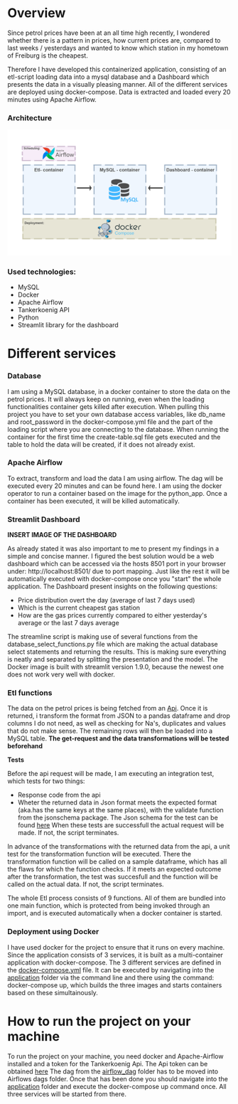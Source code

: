 # Overview

Since petrol prices have been at an all time high recently, I wondered whether there is a pattern in prices, how current prices are, compared to last weeks / yesterdays and wanted to know which station in my hometown of Freiburg is the cheapest.

Therefore I have developed this containerized application, consisting of an etl-script loading data into a mysql database and a Dashboard which presents the data in a visually pleasing manner. All of the different services are deployed using docker-compose. Data is extracted and loaded every 20 minutes using Apache Airflow.

### Architecture

![](https://github.com/dominikhei/petrol_prices/blob/master/images/petrol.png)

### Used technologies:

- MySQL
- Docker
- Apache Airflow
- Tankerkoenig API
- Python 
- Streamlit library for the dashboard

# Different services

### Database 
I am using a MySQL database, in a docker container to store the data on the petrol prices. It will always keep on running, even when the loading functionalities container gets killed after execution. When pulling this project you have to set your own database access variables, like db_name and root_password in the docker-compose.yml file and the part of the loading script where you are connecting to the database.  When running the container for the first time the create-table.sql file gets executed and the table to hold the data will be created, if it does not already exist.

### Apache Airflow

To extract, transform and load the data I am using airflow. The dag will be executed every 20 minutes and can be found here. I am using the docker operator to run a container based on the image for the python_app. Once a container has been executed, it will be killed automatically. 

### Streamlit Dashboard

__INSERT IMAGE OF THE DASHBOARD__

As already stated it was also important to me to present my findings in a simple and concise manner. I figured the best solution would be a web dashboard which can be accessed via the hosts 8501 port in your browser under: http://localhost:8501/ due to port mapping.
Just like the rest it will be automatically executed with docker-compose once you "start" the whole application.  The Dashboard present insights on the following questions:

- Price distribution overt the day (average of last 7 days used)
- Which is the current cheapest gas station
- How are the gas prices currently compared to either yesterday's average or the last 7 days average

The streamline script is making use of several functions from the database_select_functions.py file which are making the actual database select statements and returning the results. This is making sure everything is neatly and separated by splitting the presentation and the model.
The Docker image is built with streamlit version 1.9.0, because the newest one does not work very well with docker. 


### Etl functions

The data on the petrol prices is being fetched from an [Api](https://creativecommons.tankerkoenig.de). Once it is returned, i transform the format from JSON to a pandas dataframe and drop columns I do not need, as well as checking for Na's, duplicates and values that do not make sense. The remaining rows will then be loaded into a MySQL table. __The get-request and the data transformations will be tested beforehand__

**Tests**

Before the api request will be made, I am executing an integration test, which tests for two things:
- Response code from the api
- Wheter the returned data in Json format meets the expected format (aka.has the same keys at the same places), with the validate function from the jsonschema package. The Json schema for the test can be found [here](https://github.com/dominikhei/petrol_prices/blob/master/application/loading_script/api_schema.py)
When these tests are successfull the actual request will be made. If not, the script terminates.

In advance of the transformations with the returned data from the api, a unit test for the transformation function will be executed. There the transformation function will be called on a sample dataframe, which has all the flaws for which the function checks. If it meets an expected outcome after the transformation, the test was succesfull and the function will be called on the actual data. If not, the script terminates. 

The whole Etl process consists of 9 functions. 
All of them are bundled into one main function, which is protected from being invoked through an import, and is executed automatically when a docker container is started. 


### Deployment using Docker

I have used docker for the project to ensure that it runs on every machine. 
Since the application consists of 3 services, it is built as a multi-container application with docker-compose. The 3 different services are defined in the [docker-compose.yml](https://github.com/dominikhei/petrol_prices/blob/master/application/docker-compose.yml) file. It can be executed by navigating into the [application](https://github.com/dominikhei/petrol_prices/tree/master/application) folder via the command line and there using the command: docker-compose up, which builds the three images and starts containers based on these simultainously.


# How to run the project on your machine 

To run the project on your machine, you need docker and Apache-Airflow installed and a token for the Tankerkoenig Api. 
The Api token can be obtained [here](https://creativecommons.tankerkoenig.de)
The dag from the [airflow_dag](https://github.com/dominikhei/petrol_prices/blob/master/airflow_dag/petrol_etl_dag.py) folder has to be moved into Airflows dags folder. Once that has been done you should navigate into the [application](https://github.com/dominikhei/petrol_prices/tree/master/application) folder and execute the docker-compose up command once. All three services will be started from there. 
